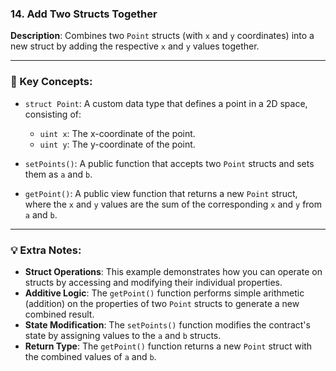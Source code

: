 ### 14. Add Two Structs Together  
**Description**: Combines two `Point` structs (with `x` and `y` coordinates) into a new struct by adding the respective `x` and `y` values together.

---

### 🔑 Key Concepts:

- `struct Point`: A custom data type that defines a point in a 2D space, consisting of:
  - `uint x`: The x-coordinate of the point.
  - `uint y`: The y-coordinate of the point.

- `setPoints()`: A public function that accepts two `Point` structs and sets them as `a` and `b`.

- `getPoint()`: A public view function that returns a new `Point` struct, where the `x` and `y` values are the sum of the corresponding `x` and `y` from `a` and `b`.

---

### 💡 Extra Notes:

- **Struct Operations**: This example demonstrates how you can operate on structs by accessing and modifying their individual properties.
- **Additive Logic**: The `getPoint()` function performs simple arithmetic (addition) on the properties of two `Point` structs to generate a new combined result.
- **State Modification**: The `setPoints()` function modifies the contract's state by assigning values to the `a` and `b` structs.
- **Return Type**: The `getPoint()` function returns a new `Point` struct with the combined values of `a` and `b`.